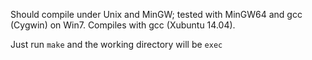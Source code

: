 Should compile under Unix and MinGW; tested with MinGW64 and gcc (Cygwin) on Win7. Compiles with gcc (Xubuntu 14.04).

Just run `make` and the working directory will be `exec`